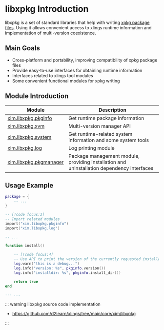 # libxpkg Introduction

libxpkg is a set of standard libraries that help with writing [xpkg package files](/en/documents/xpkg/intro.md). Using it allows convenient access to xlings runtime information and implementation of multi-version coexistence.

## Main Goals

- Cross-platform and portability, improving compatibility of xpkg package files
- Provide easy-to-use interfaces for obtaining runtime information
- Interfaces related to xlings tool modules
- Some convenient functional modules for xpkg writing

## Module Introduction

| Module | Description |
| --- | --- |
| [xim.libxpkg.pkginfo](/en/documents/libxpkg/pkginfo.md) | Get runtime package information |
| [xim.libxpkg.xvm](/en/documents/libxpkg/xvm.md) | Multi-version manager API |
| [xim.libxpkg.system](/en/documents/libxpkg/system.md) | Get runtime-related system information and some system tools |
| [xim.libxpkg.log](/en/documents/libxpkg/log.md) | Log printing module |
| [xim.libxpkg.pkgmanager](/en/documents/libxpkg/pkgmanager.md) | Package management module, providing installation and uninstallation dependency interfaces |

## Usage Example

```lua
package = {
    -- ...
}

-- [!code focus:3]
-- Import related modules
import("xim.libxpkg.pkginfo")
import("xim.libxpkg.log")

-- ...

function install()

    -- [!code focus:4]
    -- Use API to print the version of the currently requested installation package, and its expected installation directory
    log.warn("this is a debug...")
    log.info("version: %s", pkginfo.version())
    log.info("installdir: %s", pkginfo.install_dir())

    return true
end

--- ...

```

::: warning libxpkg source code implementation

- https://github.com/d2learn/xlings/tree/main/core/xim/libxpkg

:::